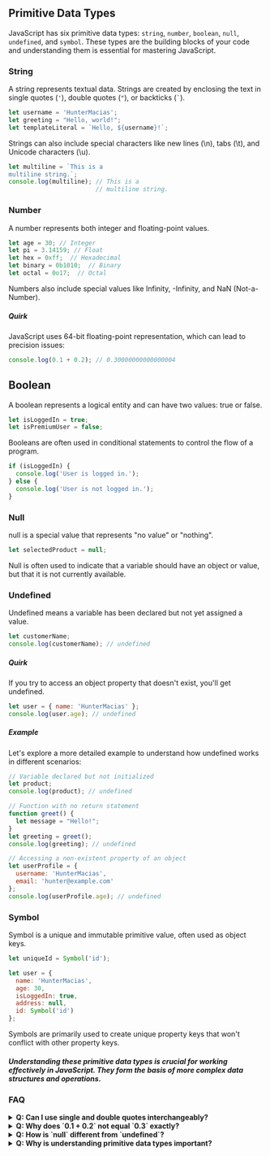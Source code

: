 ## Primitive Data Types

JavaScript has six primitive data types: `string`, `number`, `boolean`, `null`, `undefined`, and `symbol`. These types are the building blocks of your code and understanding them is essential for mastering JavaScript.

### String

A string represents textual data. Strings are created by enclosing the text in single quotes (`'`), double quotes (`"`), or backticks (`` ` ``).

```js filename="strings.js" copy
let username = 'HunterMacias';
let greeting = "Hello, world!";
let templateLiteral = `Hello, ${username}!`;
```
Strings can also include special characters like new lines (\n), tabs (\t), and Unicode characters (\u).
```js filename="strings.js" copy
let multiline = `This is a
multiline string.`;
console.log(multiline); // This is a
                        // multiline string.

```


### Number
A number represents both integer and floating-point values.

```js filename="number.js" copy
let age = 30; // Integer
let pi = 3.14159; // Float
let hex = 0xff;  // Hexadecimal
let binary = 0b1010;  // Binary
let octal = 0o17;  // Octal
```
Numbers also include special values like Infinity, -Infinity, and NaN (Not-a-Number).


##### Quirk
JavaScript uses 64-bit floating-point representation, which can lead to precision issues:
```js filename="number-quirks.js" copy
console.log(0.1 + 0.2); // 0.30000000000000004
```

## Boolean
A boolean represents a logical entity and can have two values: true or false.

```js filename="booleans.js" copy
let isLoggedIn = true;
let isPremiumUser = false;
```
Booleans are often used in conditional statements to control the flow of a program.
```js filename="booleans.js" copy
if (isLoggedIn) {
  console.log('User is logged in.');
} else {
  console.log('User is not logged in.');
}
```



### Null
null is a special value that represents "no value" or "nothing".
```js filename="null.js" copy
let selectedProduct = null;
```

Null is often used to indicate that a variable should have an object or value, but that it is not currently available.

### Undefined
Undefined means a variable has been declared but not yet assigned a value.
```js filename="undefined.js" copy
let customerName;
console.log(customerName); // undefined
```

##### Quirk
If you try to access an object property that doesn't exist, you'll get undefined.
```js filename="undefined.js" copy
let user = { name: 'HunterMacias' };
console.log(user.age); // undefined
```
##### Example
Let's explore a more detailed example to understand how undefined works in different scenarios:
```js filename="undefined.js" copy
// Variable declared but not initialized
let product;
console.log(product); // undefined

// Function with no return statement
function greet() {
  let message = "Hello!";
}
let greeting = greet();
console.log(greeting); // undefined

// Accessing a non-existent property of an object
let userProfile = {
  username: 'HunterMacias',
  email: 'hunter@example.com'
};
console.log(userProfile.age); // undefined

```

### Symbol
Symbol is a unique and immutable primitive value, often used as object keys.
```js filename="undefined.js" copy
let uniqueId = Symbol('id');

let user = {
  name: 'HunterMacias',
  age: 30,
  isLoggedIn: true,
  address: null,
  id: Symbol('id')
};
```
Symbols are primarily used to create unique property keys that won't conflict with other property keys.

##### Understanding these primitive data types is crucial for working effectively in JavaScript. They form the basis of more complex data structures and operations.


### FAQ

<details>
  <summary><strong>Q: Can I use single and double quotes interchangeably?</strong></summary>
  <p><strong>A:</strong> Yes, but be consistent to avoid confusion. Backticks are useful for template literals and multi-line strings.</p>
</details>

<details>
  <summary><strong>Q: Why does `0.1 + 0.2` not equal `0.3` exactly?</strong></summary>
  <p><strong>A:</strong> This is due to the way JavaScript handles floating-point arithmetic. It's a common issue with many programming languages that use binary floating-point numbers.</p>
</details>

<details>
  <summary><strong>Q: How is `null` different from `undefined`?</strong></summary>
  <p><strong>A:</strong> `null` is an assignment value that means "no value" or "nothing", while `undefined` means a variable has been declared but not yet assigned a value.</p>
</details>

<details>
  <summary><strong>Q: Why is understanding primitive data types important?</strong></summary>
  <p><strong>A:</strong> Knowing how these data types work helps you write more efficient and bug-free code. Each type has specific properties and behaviors that can impact how your programs run.</p>
</details>